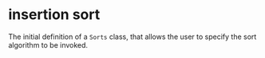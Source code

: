 # insertion sort

The initial definition of a `Sorts` class,
that allows the user to specify the sort algorithm to be invoked.